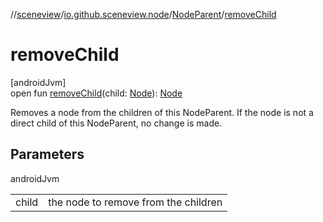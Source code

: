//[sceneview](../../../index.md)/[io.github.sceneview.node](../index.md)/[NodeParent](index.md)/[removeChild](remove-child.md)

# removeChild

[androidJvm]\
open fun [removeChild](remove-child.md)(child: [Node](../-node/index.md)): [Node](../-node/index.md)

Removes a node from the children of this NodeParent. If the node is not a direct child of this NodeParent, no change is made.

## Parameters

androidJvm

| | |
|---|---|
| child | the node to remove from the children |
